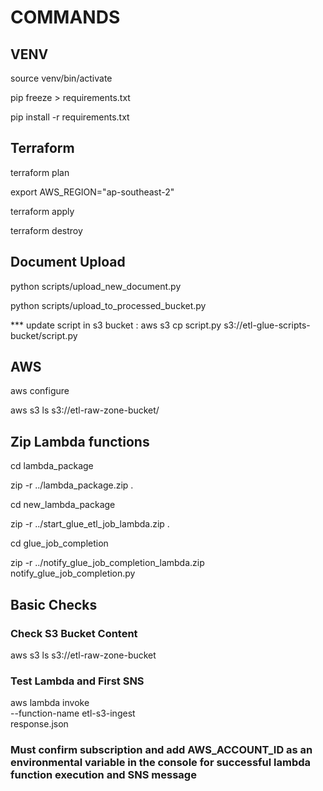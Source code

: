 # COMMANDS


## VENV

source venv/bin/activate

pip freeze > requirements.txt

pip install -r requirements.txt


## Terraform

terraform plan

export AWS_REGION="ap-southeast-2"

terraform apply

terraform destroy


## Document Upload

python scripts/upload_new_document.py

python scripts/upload_to_processed_bucket.py

*** update script in s3 bucket : aws s3 cp script.py s3://etl-glue-scripts-bucket/script.py


## AWS

aws configure

aws s3 ls s3://etl-raw-zone-bucket/


## Zip Lambda functions


cd lambda_package

zip -r ../lambda_package.zip .



cd new_lambda_package

zip -r ../start_glue_etl_job_lambda.zip .


cd glue_job_completion

zip -r ../notify_glue_job_completion_lambda.zip notify_glue_job_completion.py



## Basic Checks

### Check S3 Bucket Content
aws s3 ls s3://etl-raw-zone-bucket

### Test Lambda and First SNS
aws lambda invoke \
  --function-name etl-s3-ingest \
  response.json





### Must confirm subscription and add AWS_ACCOUNT_ID as an environmental variable in the console for successful lambda function execution and SNS message